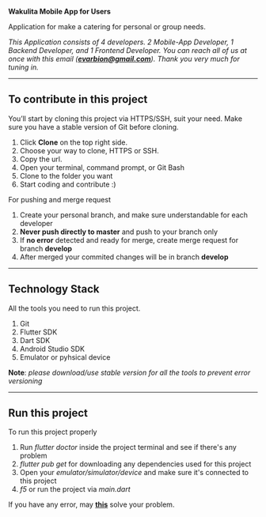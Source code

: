 **Wakulita Mobile App for Users**

Application for make a catering for personal or group needs.

*This Application consists of 4 developers. 2 Mobile-App Developer, 1 Backend Developer, and 1 Frontend Developer. You can reach all of us at once with this email (**evarbion@gmail.com**). Thank you very much for tuning in.*

---

## To contribute in this project

You’ll start by cloning this project via HTTPS/SSH, suit your need.
Make sure you have a stable version of Git before cloning.

1. Click **Clone** on the top right side.
2. Choose your way to clone, HTTPS or SSH.
3. Copy the url.
4. Open your terminal, command prompt, or Git Bash
5. Clone to the folder you want
6. Start coding and contribute :)

For pushing and merge request

1. Create your personal branch, and make sure understandable for each developer
2. **Never push directly to master** and push to your branch only
3. If **no error** detected and ready for merge, create merge request for branch **develop**
4. After merged your commited changes will be in branch **develop**

---

## Technology Stack

All the tools you need to run this project.

1. Git
2. Flutter SDK
3. Dart SDK
4. Android Studio SDK
5. Emulator or pyhsical device

**Note**: *please download/use stable version for all the tools to prevent error versioning*

---

## Run this project

To run this project properly

1. Run *flutter doctor* inside the project terminal and see if there's any problem
2. *flutter pub get* for downloading any dependencies used for this project
3. Open your *emulator/simulator/device* and make sure it's connected to this project
4. *f5* or run the project via *main.dart*

If you have any error, may **[this](https://flutter.dev/docs)** solve your problem.